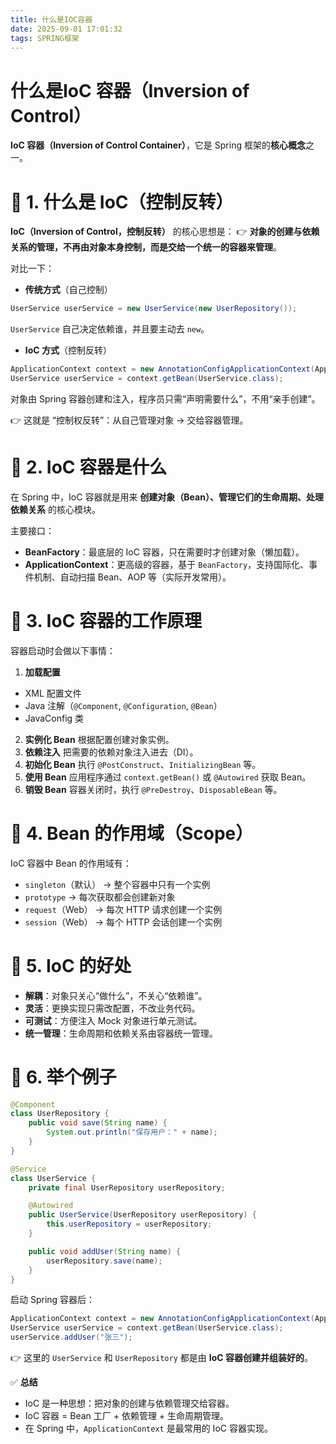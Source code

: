 ```yaml
---
title: 什么是IOC容器
date: 2025-09-01 17:01:32
tags: SPRING框架
---
```



# 什么是IoC 容器（Inversion of Control）
 **IoC 容器（Inversion of Control Container）**，它是 Spring 框架的**核心概念**之一。



# 🔹 1. 什么是 IoC（控制反转）


**IoC（Inversion of Control，控制反转）** 的核心思想是：
👉 **对象的创建与依赖关系的管理，不再由对象本身控制，而是交给一个统一的容器来管理**。

<!--more-->
对比一下：


- **传统方式**（自己控制）

```java
UserService userService = new UserService(new UserRepository());

```


`UserService` 自己决定依赖谁，并且要主动去 `new`。
- **IoC 方式**（控制反转）

```java
ApplicationContext context = new AnnotationConfigApplicationContext(AppConfig.class);
UserService userService = context.getBean(UserService.class);

```


对象由 Spring 容器创建和注入，程序员只需“声明需要什么”，不用“亲手创建”。

👉 这就是 “控制权反转”：从自己管理对象 → 交给容器管理。



# 🔹 2. IoC 容器是什么


在 Spring 中，IoC 容器就是用来 **创建对象（Bean）、管理它们的生命周期、处理依赖关系** 的核心模块。


主要接口：


- **BeanFactory**：最底层的 IoC 容器，只在需要时才创建对象（懒加载）。
- **ApplicationContext**：更高级的容器，基于 `BeanFactory`，支持国际化、事件机制、自动扫描 Bean、AOP 等（实际开发常用）。


# 🔹 3. IoC 容器的工作原理


容器启动时会做以下事情：


1. **加载配置**

- XML 配置文件
- Java 注解（`@Component`, `@Configuration`, `@Bean`）
- JavaConfig 类
2. **实例化 Bean**
根据配置创建对象实例。
3. **依赖注入**
把需要的依赖对象注入进去（DI）。
4. **初始化 Bean**
执行 `@PostConstruct`、`InitializingBean` 等。
5. **使用 Bean**
应用程序通过 `context.getBean()` 或 `@Autowired` 获取 Bean。
6. **销毁 Bean**
容器关闭时，执行 `@PreDestroy`、`DisposableBean` 等。


# 🔹 4. Bean 的作用域（Scope）


IoC 容器中 Bean 的作用域有：


- `singleton`（默认） → 整个容器中只有一个实例
- `prototype` → 每次获取都会创建新对象
- `request`（Web） → 每次 HTTP 请求创建一个实例
- `session`（Web） → 每个 HTTP 会话创建一个实例


# 🔹 5. IoC 的好处


- **解耦**：对象只关心“做什么”，不关心“依赖谁”。
- **灵活**：更换实现只需改配置，不改业务代码。
- **可测试**：方便注入 Mock 对象进行单元测试。
- **统一管理**：生命周期和依赖关系由容器统一管理。


# 🔹 6. 举个例子


```java
@Component
class UserRepository {
    public void save(String name) {
        System.out.println("保存用户：" + name);
    }
}

@Service
class UserService {
    private final UserRepository userRepository;

    @Autowired
    public UserService(UserRepository userRepository) {
        this.userRepository = userRepository;
    }

    public void addUser(String name) {
        userRepository.save(name);
    }
}

```

启动 Spring 容器后：


```java
ApplicationContext context = new AnnotationConfigApplicationContext(AppConfig.class);
UserService userService = context.getBean(UserService.class);
userService.addUser("张三");

```

👉 这里的 `UserService` 和 `UserRepository` 都是由 **IoC 容器创建并组装好的**。



✅ **总结**


- IoC 是一种思想：把对象的创建与依赖管理交给容器。
- IoC 容器 = Bean 工厂 + 依赖管理 + 生命周期管理。
- 在 Spring 中，`ApplicationContext` 是最常用的 IoC 容器实现。